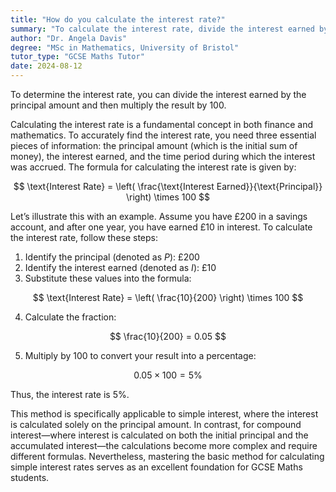 ```yaml
---
title: "How do you calculate the interest rate?"
summary: "To calculate the interest rate, divide the interest earned by the principal amount and then multiply the result by 100."
author: "Dr. Angela Davis"
degree: "MSc in Mathematics, University of Bristol"
tutor_type: "GCSE Maths Tutor"
date: 2024-08-12
---
```


To determine the interest rate, you can divide the interest earned by the principal amount and then multiply the result by $100$.

Calculating the interest rate is a fundamental concept in both finance and mathematics. To accurately find the interest rate, you need three essential pieces of information: the principal amount (which is the initial sum of money), the interest earned, and the time period during which the interest was accrued. The formula for calculating the interest rate is given by:

$$ \text{Interest Rate} = \left( \frac{\text{Interest Earned}}{\text{Principal}} \right) \times 100 $$

Let’s illustrate this with an example. Assume you have £200 in a savings account, and after one year, you have earned £10 in interest. To calculate the interest rate, follow these steps:

1. Identify the principal (denoted as $P$): £200
2. Identify the interest earned (denoted as $I$): £10
3. Substitute these values into the formula:

$$ \text{Interest Rate} = \left( \frac{10}{200} \right) \times 100 $$

4. Calculate the fraction:

$$ \frac{10}{200} = 0.05 $$

5. Multiply by $100$ to convert your result into a percentage:

$$ 0.05 \times 100 = 5\% $$

Thus, the interest rate is $5\%$.

This method is specifically applicable to simple interest, where the interest is calculated solely on the principal amount. In contrast, for compound interest—where interest is calculated on both the initial principal and the accumulated interest—the calculations become more complex and require different formulas. Nevertheless, mastering the basic method for calculating simple interest rates serves as an excellent foundation for GCSE Maths students.
    